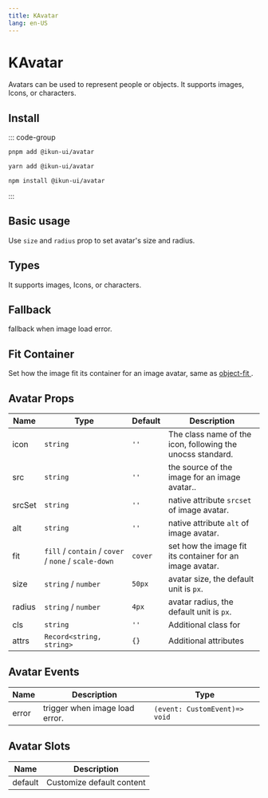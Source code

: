 ```yaml
---
title: KAvatar
lang: en-US
---
```


# KAvatar

Avatars can be used to represent people or objects. It supports images, Icons, or characters.

## Install

::: code-group

```bash [pnpm]
pnpm add @ikun-ui/avatar
```

```bash [yarn]
yarn add @ikun-ui/avatar
```

```bash [npm]
npm install @ikun-ui/avatar
```

:::

## Basic usage

Use `size` and `radius` prop to set avatar's size and radius.

<demo src="../../../../example/avatar/basic.svelte"  github='Avatar'></demo>

## Types

It supports images, Icons, or characters.

<demo src="../../../../example/avatar/types.svelte" github='Avatar'></demo>

## Fallback

fallback when image load error.

<demo src="../../../../example/avatar/fallback.svelte" github='Avatar'></demo>

## Fit Container

Set how the image fit its container for an image avatar, same as [object-fit <span class="i-carbon-link text-12px" />](https://developer.mozilla.org/en-US/docs/Web/CSS/object-fit).

<demo src="../../../../example/avatar/fit-container.svelte" github='Avatar'></demo>

## Avatar Props

| Name   | Type                                                 | Default | Description                                                |
| ------ | ---------------------------------------------------- | ------- | ---------------------------------------------------------- |
| icon   | `string`                                             | `''`    | The class name of the icon, following the unocss standard. |
| src    | `string`                                             | `''`    | the source of the image for an image avatar..              |
| srcSet | `string`                                             | `''`    | native attribute `srcset` of image avatar.                 |
| alt    | `string`                                             | `''`    | native attribute `alt` of image avatar.                    |
| fit    | `fill` / `contain` / `cover` / `none` / `scale-down` | `cover` | set how the image fit its container for an image avatar.   |
| size   | `string` / `number`                                  | `50px`  | avatar size, the default unit is `px`.                     |
| radius | `string` / `number`                                  | `4px`   | avatar radius, the default unit is `px`.                   |
| cls    | `string`                                             | `''`    | Additional class for                                       |
| attrs  | `Record<string, string>`                             | `{}`    | Additional attributes                                      |

## Avatar Events

| Name  | Description                    | Type                          |
| ----- | ------------------------------ | ----------------------------- |
| error | trigger when image load error. | `(event: CustomEvent)=> void` |

## Avatar Slots

| Name    | Description               |
| ------- | ------------------------- |
| default | Customize default content |
